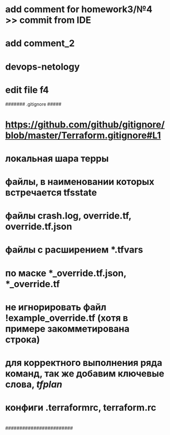 # add comment for homework3/№4  >> commit from IDE
# add comment_2

# devops-netology
# edit file f4

####### .gitignore #####
#  https://github.com/github/gitignore/blob/master/Terraform.gitignore#L1
#
#  локальная шара терры
#  файлы, в наименовании которых встречается tfsstate  
#  файлы crash.log, override.tf, override.tf.json
#  файлы с расширением *.tfvars
#  по маске *_override.tf.json, *_override.tf 
#  не игнорировать файл !example_override.tf  (хотя в примере закомметирована строка)
#  для корректного выполнения ряда команд, так же добавим ключевые слова,  *tfplan*
#  конфиги .terraformrc, terraform.rc
#
########################
